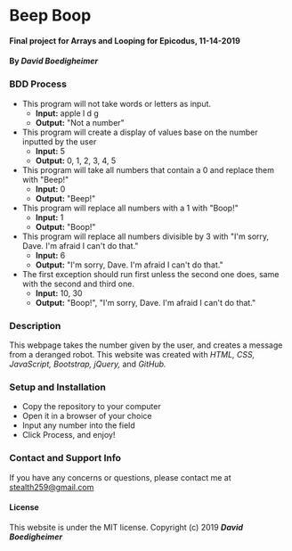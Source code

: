 # Beep Boop
#### Final project for Arrays and Looping for Epicodus, 11-14-2019
#### By _David Boedigheimer_

### BDD Process
* This program will not take words or letters as input.
  * **Input:** apple l d g
  * **Output:** "Not a number"
* This program will create a display of values base on the number inputted by the user
  * **Input:** 5
  * **Output:** 0, 1, 2, 3, 4, 5
* This program will take all numbers that contain a 0 and replace them with "Beep!"
  * **Input:** 0
  * **Output:** "Beep!"
* This program will replace all numbers with a 1 with "Boop!"
  * **Input:** 1
  * **Output:** "Boop!"
* This program will replace all numbers divisible by 3 with "I'm sorry, Dave. I'm afraid I can't do that."
  * **Input:** 6
  * **Output:** "I'm sorry, Dave. I'm afraid I can't do that."
* The first exception should run first unless the second one does, same with the second and third one.
  * **Input:** 10, 30
  * **Output:** "Boop!", "I'm sorry, Dave. I'm afraid I can't do that."

### Description
This webpage takes the number given by the user, and creates a message from a deranged robot. This website was created with _HTML, CSS, JavaScript, Bootstrap, jQuery,_ and _GitHub._

### Setup and Installation
* Copy the repository to your computer
* Open it in a browser of your choice
* Input any number into the field
* Click Process, and enjoy!

### Contact and Support Info
If you have any concerns or questions, please contact me at stealth259@gmail.com

#### License
This website is under the MIT license.
Copyright (c) 2019 _**David Boedigheimer**_
